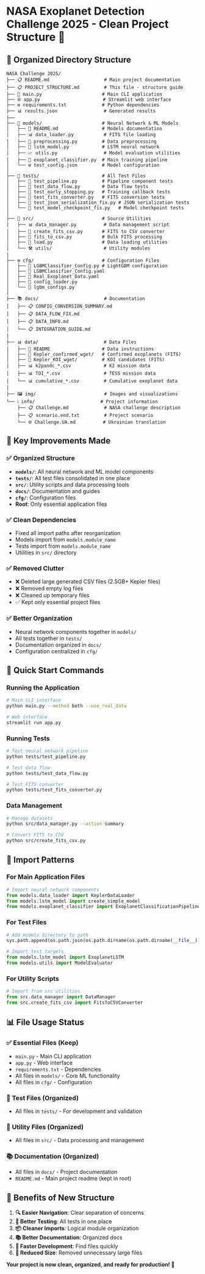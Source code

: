 # NASA Exoplanet Detection Challenge 2025 - Clean Project Structure 🌌

## 📁 Organized Directory Structure

```
NASA Challenge 2025/
├── 📋 README.md                    # Main project documentation
├── 📋 PROJECT_STRUCTURE.md         # This file - structure guide
├── 🚀 main.py                      # Main CLI application
├── 🌐 app.py                       # Streamlit web interface
├── ⚙️ requirements.txt             # Python dependencies
├── 📊 results.json                 # Generated results
├── 
├── 🤖 models/                      # Neural Network & ML Models
│   ├── 📖 README.md                # Models documentation
│   ├── 📊 data_loader.py           # FITS file loading
│   ├── 🔧 preprocessing.py         # Data preprocessing
│   ├── 🧠 lstm_model.py            # LSTM neural network
│   ├── 📈 utils.py                 # Model evaluation utilities
│   ├── 🎯 exoplanet_classifier.py  # Main training pipeline
│   └── ⚙️ test_config.json         # Model configuration
│
├── 🧪 tests/                       # All Test Files
│   ├── 🧪 test_pipeline.py         # Pipeline component tests
│   ├── 🧪 test_data_flow.py        # Data flow tests
│   ├── 🧪 test_early_stopping.py   # Training callback tests
│   ├── 🧪 test_fits_converter.py   # FITS conversion tests
│   ├── 🧪 test_json_serialization_fix.py # JSON serialization tests
│   └── 🧪 test_model_checkpoint_fix.py   # Model checkpoint tests
│
├── 🔧 src/                         # Source Utilities
│   ├── 📊 data_manager.py          # Data management script
│   ├── 🔄 create_fits_csv.py       # FITS to CSV converter
│   ├── 🔄 fits_to_csv.py           # Bulk FITS processing
│   ├── 📖 load.py                  # Data loading utilities
│   └── 🛠️ utils/                   # Utility modules
│
├── ⚙️ cfg/                         # Configuration Files
│   ├── 🔧 LGBMClassifier_Config.py # LightGBM configuration
│   ├── 🔧 LGBMClassifier_Config.yaml
│   ├── 🔧 Real_Exoplanet_Data.yaml
│   ├── 🔧 config_loader.py
│   └── 🔧 lgbm_configs.py
│
├── 📚 docs/                        # Documentation
│   ├── 📋 CONFIG_CONVERSION_SUMMARY.md
│   ├── 📋 DATA_FLOW_FIX.md
│   ├── 📋 DATA_INFO.md
│   └── 📋 INTEGRATION_GUIDE.md
│
├── 📊 data/                        # Data Files
│   ├── 📖 README                   # Data instructions
│   ├── 🌌 Kepler_confirmed_wget/   # Confirmed exoplanets (FITS)
│   ├── 🌌 Kepler_KOI_wget/         # KOI candidates (FITS)
│   ├── 📊 k2pandc_*.csv            # K2 mission data
│   ├── 📊 TOI_*.csv                # TESS mission data
│   └── 📊 cumulative_*.csv         # Cumulative exoplanet data
│
├── 🖼️ img/                         # Images and visualizations
└── ℹ️ info/                        # Project information
    ├── 📋 Challenge.md             # NASA challenge description
    ├── 📋 scenario.end.txt         # Project scenario
    └── 🌐 Challenge.UA.md          # Ukrainian translation
```

## 🎯 Key Improvements Made

### ✅ **Organized Structure**
- **`models/`**: All neural network and ML model components
- **`tests/`**: All test files consolidated in one place
- **`src/`**: Utility scripts and data processing tools
- **`docs/`**: Documentation and guides
- **`cfg/`**: Configuration files
- **Root**: Only essential application files

### ✅ **Clean Dependencies**
- Fixed all import paths after reorganization
- Models import from `models.module_name`
- Tests import from `models.module_name` 
- Utilities in `src/` directory

### ✅ **Removed Clutter**
- ❌ Deleted large generated CSV files (2.5GB+ Kepler files)
- ❌ Removed empty log files
- ❌ Cleaned up temporary files
- ✅ Kept only essential project files

### ✅ **Better Organization**
- Neural network components together in `models/`
- All tests together in `tests/` 
- Documentation organized in `docs/`
- Configuration centralized in `cfg/`

## 🚀 Quick Start Commands

### Running the Application
```bash
# Main CLI interface
python main.py --method both --use_real_data

# Web interface
streamlit run app.py
```

### Running Tests
```bash
# Test neural network pipeline
python tests/test_pipeline.py

# Test data flow
python tests/test_data_flow.py

# Test FITS converter
python tests/test_fits_converter.py
```

### Data Management
```bash
# Manage datasets
python src/data_manager.py --action summary

# Convert FITS to CSV
python src/create_fits_csv.py
```

## 🔧 Import Patterns

### For Main Application Files
```python
# Import neural network components
from models.data_loader import KeplerDataLoader
from models.lstm_model import create_simple_model
from models.exoplanet_classifier import ExoplanetClassificationPipeline
```

### For Test Files
```python
# Add models directory to path
sys.path.append(os.path.join(os.path.dirname(os.path.dirname(__file__)), 'models'))

# Import test targets
from models.lstm_model import ExoplanetLSTM
from models.utils import ModelEvaluator
```

### For Utility Scripts
```python
# Import from src utilities
from src.data_manager import DataManager
from src.create_fits_csv import FitsToCSVConverter
```

## 📊 File Usage Status

### ✅ **Essential Files (Keep)**
- `main.py` - Main CLI application
- `app.py` - Web interface
- `requirements.txt` - Dependencies
- All files in `models/` - Core ML functionality
- All files in `cfg/` - Configuration

### 🧪 **Test Files (Organized)**
- All files in `tests/` - For development and validation

### 🔧 **Utility Files (Organized)**
- All files in `src/` - Data processing and management

### 📚 **Documentation (Organized)**
- All files in `docs/` - Project documentation
- `README.md` - Main project readme (kept in root)

## 🎉 Benefits of New Structure

1. **🔍 Easier Navigation**: Clear separation of concerns
2. **🧪 Better Testing**: All tests in one place
3. **📦 Cleaner Imports**: Logical module organization  
4. **📚 Better Documentation**: Organized docs
5. **🚀 Faster Development**: Find files quickly
6. **💾 Reduced Size**: Removed unnecessary large files

**Your project is now clean, organized, and ready for production! 🌟**